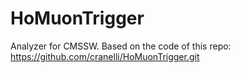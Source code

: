 # HoMuonTrigger
Analyzer for CMSSW. Based on the code of this repo:
https://github.com/cranelli/HoMuonTrigger.git
